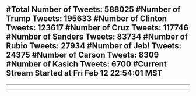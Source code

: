 #Total Number of Tweets: 588025 
#Number of Trump Tweets: 195633
#Number of Clinton Tweets: 123617
#Number of Cruz Tweets: 117746
#Number of Sanders Tweets: 83734
#Number of Rubio Tweets: 27934
#Number of Jeb! Tweets: 24375
#Number of Carson Tweets: 8309
#Number of Kasich Tweets: 6700
#Current Stream Started at Fri Feb 12 22:54:01 MST
---
---
---
